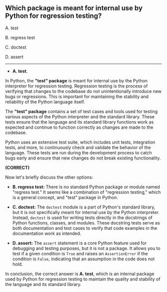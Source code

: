 ## Which package is meant for internal use by Python for regression testing?
 
A. test

B. regress test

C. doctest

D. assert

---

- **A. test**.

In Python, the **"test" package** is meant for internal use by the Python interpreter for regression testing. Regression testing is the process of verifying that changes to the codebase do not unintentionally introduce new bugs or regressions. This is important for maintaining the stability and reliability of the Python language itself.

The **"test" package** contains a set of test cases and tools used for testing various aspects of the Python interpreter and the standard library. These tests ensure that the language and its standard library functions work as expected and continue to function correctly as changes are made to the codebase.

Python uses an extensive test suite, which includes unit tests, integration tests, and more, to continuously check and validate the behavior of the language. These tests are run during the development process to catch bugs early and ensure that new changes do not break existing functionality.

**(CORRECT)**

Now let's briefly discuss the other options:

- **B. regress test:** There is no standard Python package or module named "regress test." It seems like a combination of "regression testing," which is a general concept, and "test" package in Python.

- **C. doctest:** The `doctest` module is a part of Python's standard library, but it is not specifically meant for internal use by the Python interpreter. Instead, `doctest` is used for writing tests directly in the docstrings of Python functions, classes, and modules. These docstring tests serve as both documentation and test cases to verify that code examples in the documentation work as intended.

- **D. assert:** The `assert` statement is a core Python feature used for debugging and testing purposes, but it is not a package. It allows you to test if a given condition is `True` and raises an `AssertionError` if the condition is `False`, indicating that an assumption in the code does not hold.

In conclusion, the correct answer is **A. test**, which is an internal package used by Python for regression testing to maintain the quality and stability of the language and its standard library.
